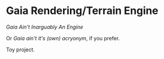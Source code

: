 # Gaia Rendering/Terrain Engine
_Gaia Ain't Inarguably An Engine_

Or _Gaia ain't it's (own) acryonym_, if you prefer.

Toy project.
